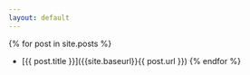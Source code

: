 ```yaml
---
layout: default
---
```


{% for post in site.posts %}
-  [{{ post.title }}]({{site.baseurl}}{{ post.url }})
{% endfor %}
